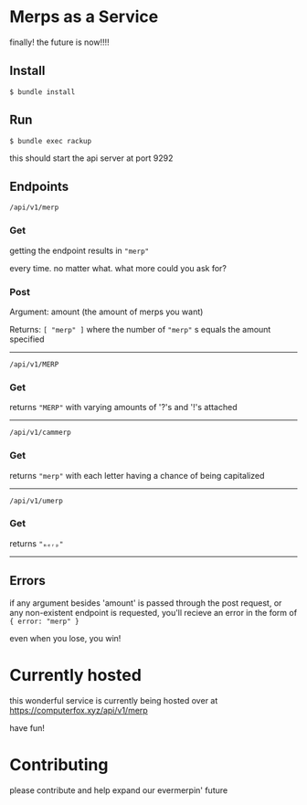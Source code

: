 # Merps as a Service

finally! the future is now!!!!

## Install

`$ bundle install`

## Run

`$ bundle exec rackup`

this should start the api server at port 9292


## Endpoints

`/api/v1/merp`

### Get

getting the endpoint results in `"merp"`

every time. no matter what.  what more could you ask for?

### Post

Argument: amount (the amount of merps you want)

Returns: `[ "merp" ]` where the number of `"merp"` s equals the amount specified

---

`/api/v1/MERP`

### Get

returns `"MERP"` with varying amounts of '?'s and '!'s attached 

---

`/api/v1/cammerp`

### Get

returns `"merp"` with each letter having a chance of being capitalized

---

`/api/v1/umerp`

### Get

returns `"ₘₑᵣₚ"`

---

## Errors

if any argument besides 'amount' is passed through the post request, or any non-existent endpoint is requested, you'll recieve an error in the form of `{ error: "merp" }`

even when you lose, you win!


# Currently hosted

this wonderful service is currently being hosted over at https://computerfox.xyz/api/v1/merp

have fun!


# Contributing

please contribute and help expand our evermerpin' future
